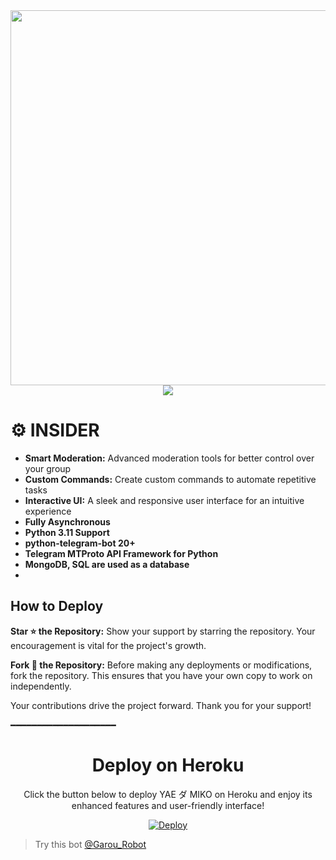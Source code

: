 <div align="center">
  <img src="https://files.catbox.moe/6ccaia.mp4" width="600">
</div>

<div align="center">
  <img src="https://readme-typing-svg.herokuapp.com?color=DC143C&center=true&lines=──+「Garou+Robot」+──;An+Advanced+Group+Management+Bot.&width=600&height=180">
</div>

# ⚙️ INSIDER

- **Smart Moderation:** Advanced moderation tools for better control over your group
- **Custom Commands:** Create custom commands to automate repetitive tasks
- **Interactive UI:** A sleek and responsive user interface for an intuitive experience
- **Fully Asynchronous**
- **Python 3.11 Support**
- **python-telegram-bot 20+**
- **Telegram MTProto API Framework for Python**
- **MongoDB, SQL are used as a database**
- 

## How to Deploy 

**Star ⭐ the Repository:**
Show your support by starring the repository. Your encouragement is vital for the project's growth.

**Fork 🍴 the Repository:**
Before making any deployments or modifications, fork the repository. This ensures that you have your own copy to work on independently. 

Your contributions drive the project forward. Thank you for your support!

━━━━━━━━━━━━━━━━━━━━

<h1 align="center">Deploy on Heroku</h1>

<p align="center">Click the button below to deploy YAE ダ MIKO on Heroku and enjoy its enhanced features and user-friendly interface!</p>

<p align="center">
    <a href="https://heroku.com/deploy?template=https://github.com/AmericanPsychoPreet/Garou">
        <img src="https://www.herokucdn.com/deploy/button.svg" alt="Deploy">
    </a>

> Try this bot [@Garou_Robot](https://t.me/Garou_Robot) 
